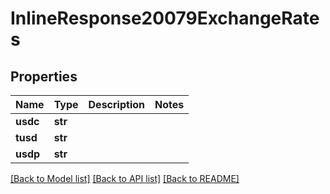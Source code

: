 # InlineResponse20079ExchangeRates

## Properties
Name | Type | Description | Notes
------------ | ------------- | ------------- | -------------
**usdc** | **str** |  | 
**tusd** | **str** |  | 
**usdp** | **str** |  | 

[[Back to Model list]](../README.md#documentation-for-models) [[Back to API list]](../README.md#documentation-for-api-endpoints) [[Back to README]](../README.md)

